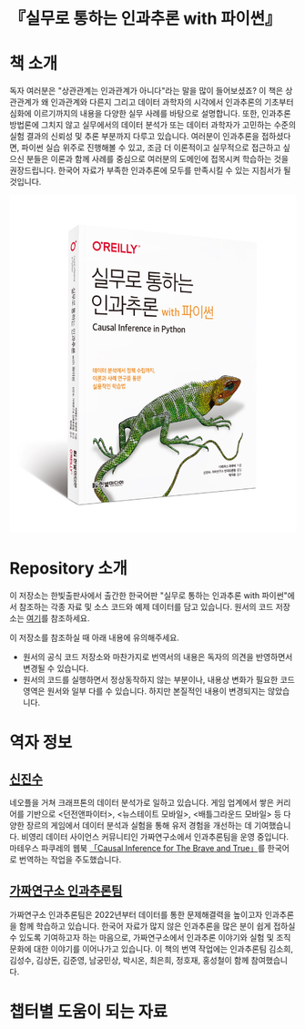 # 『실무로 통하는 인과추론 with 파이썬』 

# 책 소개 #
독자 여러분은 "상관관계는 인과관계가 아니다"라는 말을 많이 들어보셨죠? 이 책은 상관관계가 왜 인과관계와 다른지 그리고 데이터 과학자의 시각에서 인과추론의 기초부터 심화에 이르기까지의 내용을 다양한 실무 사례를 바탕으로 설명합니다. 또한, 인과추론 방법론에 그치지 않고 실무에서의 데이터 분석가 또는 데이터 과학자가 고민하는 수준의 실험 결과의 신뢰성 및 추론 부분까지 다루고 있습니다. 여러분이 인과추론을 접하셨다면, 파이썬 실습 위주로 진행해볼 수 있고, 조금 더 이론적이고 실무적으로 접근하고 싶으신 분들은 이론과 함께 사례를 중심으로 여러분의 도메인에 접목시켜 학습하는 것을 권장드립니다. 한국어 자료가 부족한 인과추론에 모두를 만족시킬 수 있는 지침서가 될 것입니다.

![img](./실무로%20통하는%20인과추론%20with%20파이썬/data/book_cover.jpg)

# Repository 소개 #

이 저장소는 한빛출판사에서 출간한 한국어판 "실무로 통하는 인과추론 with 파이썬"에서 참조하는 각종 자료 및 소스 코드와 예제 데이터를 담고 있습니다. 원서의 코드 저장소는 [여기](https://github.com/databricks/Spark-The-Definitive-Guide)를 참조하세요.

이 저장소를 참조하실 때 아래 내용에 유의해주세요.
- 원서의 공식 코드 저장소와 마찬가지로 번역서의 내용은 독자의 의견을 반영하면서 변경될 수 있습니다.
- 원서의 코드를 실행하면서 정상동작하지 않는 부분이나, 내용상 변화가 필요한 코드 영역은 원서와 일부 다를 수 있습니다. 하지만 본질적인 내용이 변경되지는 않았습니다.




# 역자 정보
## [신진수](https://www.linkedin.com/in/jinsoo-shin-436060162/)
네오플을 거쳐 크래프톤의 데이터 분석가로 일하고 있습니다. 게임 업계에서 쌓은 커리어를 기반으로 <던전앤파이터>, <뉴스테이트 모바일>, <배틀그라운드 모바일> 등 다양한 장르의 게임에서 데이터 분석과 실험을 통해 유저 경험을 개선하는 데 기여했습니다. 비영리 데이터 사이언스 커뮤니티인 가짜연구소에서 인과추론팀을 운영 중입니다. 마테우스 파쿠레의 웹북 [「Causal Inference for The Brave and True」](https://github.com/CausalInferenceLab/Causal-Inference-with-Python)를 한국어로 번역하는 작업을 주도했습니다.


## [가짜연구소 인과추론팀](https://pseudo-lab.com/6bbf03d9f11d4af687c0f03c6db39b1b)
가짜연구소 인과추론팀은 2022년부터 데이터를 통한 문제해결력을 높이고자 인과추론을 함께 학습하고 있습니다. 한국어 자료가 많지 않은 인과추론을 많은 분이 쉽게 접하실 수 있도록 기여하고자 하는 마음으로, 가짜연구소에서 인과추론 이야기와 실험 및 조직문화에 대한 이야기를 이어나가고 있습니다. 이 책의 번역 작업에는 인과추론팀 김소희, 김성수, 김상돈, 김준영, 남궁민상, 박시온, 최은희, 정호재, 홍성철이 함께 참여했습니다.


# 챕터별 도움이 되는 자료 #

